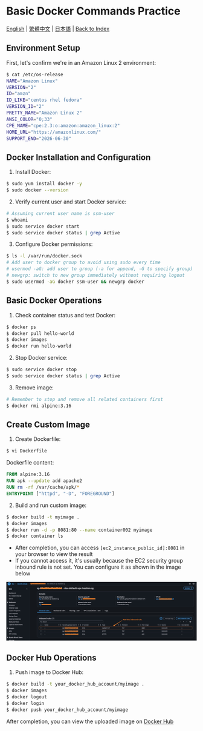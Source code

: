# Basic Docker Commands Practice

[English](../en/03_basic_docker_cmds.md) | [繁體中文](../zh-tw/03_basic_docker_cmds.md) | [日本語](../ja/03_basic_docker_cmds.md) | [Back to Index](../README.md)

## Environment Setup
First, let's confirm we're in an Amazon Linux 2 environment:
```bash
$ cat /etc/os-release
NAME="Amazon Linux"
VERSION="2"
ID="amzn"
ID_LIKE="centos rhel fedora"
VERSION_ID="2"
PRETTY_NAME="Amazon Linux 2"
ANSI_COLOR="0;33"
CPE_NAME="cpe:2.3:o:amazon:amazon_linux:2"
HOME_URL="https://amazonlinux.com/"
SUPPORT_END="2026-06-30"
```

## Docker Installation and Configuration
1. Install Docker:
```bash
$ sudo yum install docker -y
$ sudo docker --version
```

2. Verify current user and start Docker service:
```bash
# Assuming current user name is ssm-user
$ whoami
$ sudo service docker start
$ sudo service docker status | grep Active
```

3. Configure Docker permissions:
```bash
$ ls -l /var/run/docker.sock
# Add user to docker group to avoid using sudo every time
# usermod -aG: add user to group (-a for append, -G to specify group)
# newgrp: switch to new group immediately without requiring logout
$ sudo usermod -aG docker ssm-user && newgrp docker
```

## Basic Docker Operations
1. Check container status and test Docker:
```bash
$ docker ps
$ docker pull hello-world
$ docker images
$ docker run hello-world
```

2. Stop Docker service:
```bash
$ sudo service docker stop
$ sudo service docker status | grep Active
```

3. Remove image:
```bash
# Remember to stop and remove all related containers first
$ docker rmi alpine:3.16 
```

## Create Custom Image
1. Create Dockerfile:
```bash
$ vi Dockerfile
```

Dockerfile content:
```dockerfile
FROM alpine:3.16
RUN apk --update add apache2
RUN rm -rf /var/cache/apk/*
ENTRYPOINT ["httpd", "-D", "FOREGROUND"]
```

2. Build and run custom image:
```bash
$ docker build -t myimage .
$ docker images 
$ docker run -d -p 8081:80 --name container002 myimage 
$ docker container ls 
```
- After completion, you can access `[ec2_instance_public_id]:8081` in your browser to view the result
- If you cannot access it, it's usually because the EC2 security group inbound rule is not set. You can configure it as shown in the image below
<img src="../images/03_sg_settings.jpg" width="600" />

## Docker Hub Operations
1. Push image to Docker Hub:
```bash
$ docker build -t your_docker_hub_account/myimage .
$ docker images
$ docker logout
$ docker login
$ docker push your_docker_hub_account/myimage
```

After completion, you can view the uploaded image on [Docker Hub](https://hub.docker.com/) 